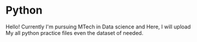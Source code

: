 # Python
Hello! Currently I'm pursuing MTech in Data science and Here, I will upload My all python practice files even the dataset of needed.
